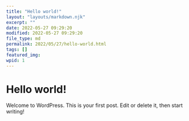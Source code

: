 ```yaml
---
title: "Hello world!"
layout: "layouts/markdown.njk"
excerpt: ""
date: 2022-05-27 09:29:20
modified: 2022-05-27 09:29:20
file_type: md
permalink: 2022/05/27/hello-world.html
tags: []
featured_img: 
wpid: 1
---
```


# Hello world!

Welcome to WordPress. This is your first post. Edit or delete it, then start writing!
